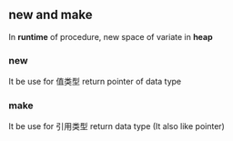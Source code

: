 ##  new and make
In **runtime** of procedure, new space of variate in **heap**

###   new
It be use for 值类型
return pointer of data type


###   make
It be use for 引用类型
return data type (It also like pointer)
